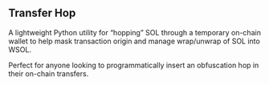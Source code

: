 ## Transfer Hop

A lightweight Python utility for “hopping” SOL through a temporary on-chain wallet to help mask transaction origin and manage wrap/unwrap of SOL into WSOL.

Perfect for anyone looking to programmatically insert an obfuscation hop in their on-chain transfers.
